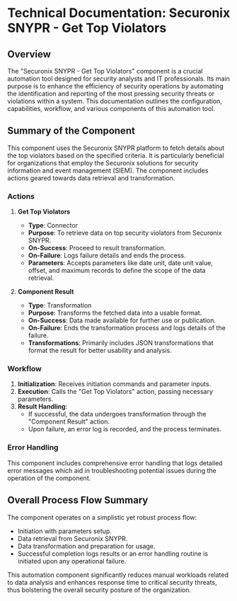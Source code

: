 # Technical Documentation: Securonix SNYPR - Get Top Violators

## Overview
The "Securonix SNYPR - Get Top Violators" component is a crucial automation tool designed for security analysts and IT professionals. Its main purpose is to enhance the efficiency of security operations by automating the identification and reporting of the most pressing security threats or violations within a system. This documentation outlines the configuration, capabilities, workflow, and various components of this automation tool.

## Summary of the Component
This component uses the Securonix SNYPR platform to fetch details about the top violators based on the specified criteria. It is particularly beneficial for organizations that employ the Securonix solutions for security information and event management (SIEM). The component includes actions geared towards data retrieval and transformation.

### Actions
1. **Get Top Violators**
   - **Type**: Connector
   - **Purpose**: To retrieve data on top security violators from Securonix SNYPR.
   - **On-Success**: Proceed to result transformation.
   - **On-Failure**: Logs failure details and ends the process.
   - **Parameters**: Accepts parameters like date unit, date unit value, offset, and maximum records to define the scope of the data retrieval.

2. **Component Result**
   - **Type**: Transformation
   - **Purpose**: Transforms the fetched data into a usable format.
   - **On-Success**: Data made available for further use or publication.
   - **On-Failure**: Ends the transformation process and logs details of the failure.
   - **Transformations**: Primarily includes JSON transformations that format the result for better usability and analysis.

### Workflow
1. **Initialization**: Receives initiation commands and parameter inputs.
2. **Execution**: Calls the "Get Top Violators" action, passing necessary parameters.
3. **Result Handling**:
   - If successful, the data undergoes transformation through the "Component Result" action.
   - Upon failure, an error log is recorded, and the process terminates.

### Error Handling
This component includes comprehensive error handling that logs detailed error messages which aid in troubleshooting potential issues during the operation of the component.

## Overall Process Flow Summary
The component operates on a simplistic yet robust process flow:
- Initiation with parameters setup.
- Data retrieval from Securonix SNYPR.
- Data transformation and preparation for usage.
- Successful completion logs results or an error handling routine is initiated upon any operational failure.

This automation component significantly reduces manual workloads related to data analysis and enhances response time to critical security threats, thus bolstering the overall security posture of the organization.
